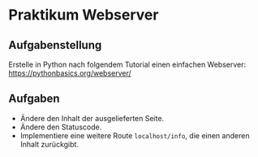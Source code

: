 # Praktikum Webserver

## Aufgabenstellung
Erstelle in Python nach folgendem Tutorial einen einfachen Webserver:
https://pythonbasics.org/webserver/

## Aufgaben
- Ändere den Inhalt der ausgelieferten Seite.
- Ändere den Statuscode.
- Implementiere eine weitere Route `localhost/info`, die einen anderen Inhalt zurückgibt.